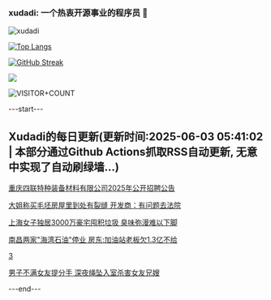 ### xudadi: 一个热衷开源事业的程序员 👋

![xudadi](https://github-readme-stats-git-masterorgs-github-readme-stats-team.vercel.app/api?username=xudadi)

[![Top Langs](https://github-readme-stats.vercel.app/api/top-langs/?username=xudadi)](https://github.com/anuraghazra/github-readme-stats)

[![GitHub Streak](https://streak-stats.demolab.com?user=xudadi&locale=zh_Hans)](https://git.io/streak-stats)

![](https://raw.githubusercontent.com/xudadi/xudadi/main/assets/github-contribution-grid-snake.svg)

![VISITOR+COUNT](https://komarev.com/ghpvc/?username=xudadi&label=VISITOR+COUNT)


---start---

## Xudadi的每日更新(更新时间:2025-06-03 05:41:02 | 本部分通过Github Actions抓取RSS自动更新, 无意中实现了自动刷绿墙...)

[重庆四联特种装备材料有限公司2025年公开招聘公告](https://www.gongkaoleida.com/article/2429284)

[大姐称买毛坯房屋里到处有裂缝 开发商：有问题去法院](https://m.163.com/news/article/K12N7CC60534P59R.html)

[上海女子独居3000万豪宅囤积垃圾 臭味弥漫难以下脚](https://m.163.com/news/article/K12QATVR053469LG.html)

[南昌两家"海湾石油"停业 房东:加油站老板欠1.3亿不给](https://m.163.com/news/article/K12J0VS9053469LG.html)

[3](https://m.163.com/touch/news/sub/domestic)

[男子不满女友提分手 深夜绳坠入室杀害女友兄嫂](https://m.163.com/news/article/K130F5Q005345ARG.html)

---end---
